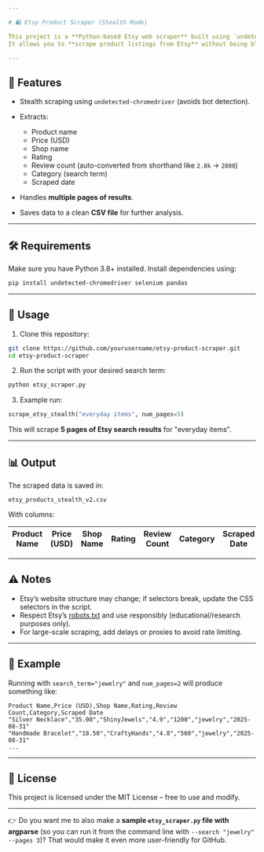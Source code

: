```yaml
---

# 🛍️ Etsy Product Scraper (Stealth Mode)

This project is a **Python-based Etsy web scraper** built using `undetected-chromedriver` and `Selenium`.
It allows you to **scrape product listings from Etsy** without being blocked, capturing product details like **title, price, shop name, rating, and review count**.

---
```


## 🚀 Features

* Stealth scraping using `undetected-chromedriver` (avoids bot detection).
* Extracts:

  * Product name
  * Price (USD)
  * Shop name
  * Rating
  * Review count (auto-converted from shorthand like `2.8k` → `2800`)
  * Category (search term)
  * Scraped date
* Handles **multiple pages of results**.
* Saves data to a clean **CSV file** for further analysis.

---

## 🛠️ Requirements

Make sure you have Python 3.8+ installed.
Install dependencies using:

```bash
pip install undetected-chromedriver selenium pandas
```

---

## 📂 Usage

1. Clone this repository:

```bash
git clone https://github.com/yourusername/etsy-product-scraper.git
cd etsy-product-scraper
```

2. Run the script with your desired search term:

```bash
python etsy_scraper.py
```

3. Example run:

```python
scrape_etsy_stealth("everyday items", num_pages=5)
```

This will scrape **5 pages of Etsy search results** for "everyday items".

---

## 📊 Output

The scraped data is saved in:

```
etsy_products_stealth_v2.csv
```

With columns:

| Product Name | Price (USD) | Shop Name | Rating | Review Count | Category | Scraped Date |
| ------------ | ----------- | --------- | ------ | ------------ | -------- | ------------ |

---

## ⚠️ Notes

* Etsy’s website structure may change; if selectors break, update the CSS selectors in the script.
* Respect Etsy’s [robots.txt](https://www.etsy.com/robots.txt) and use responsibly (educational/research purposes only).
* For large-scale scraping, add delays or proxies to avoid rate limiting.

---

## 📌 Example

Running with `search_term="jewelry"` and `num_pages=2` will produce something like:

```csv
Product Name,Price (USD),Shop Name,Rating,Review Count,Category,Scraped Date
"Silver Necklace","35.00","ShinyJewels","4.9","1200","jewelry","2025-08-31"
"Handmade Bracelet","18.50","CraftyHands","4.8","560","jewelry","2025-08-31"
...
```

---

## 📜 License

This project is licensed under the MIT License – free to use and modify.

---

👉 Do you want me to also make a **sample `etsy_scraper.py` file with argparse** (so you can run it from the command line with `--search "jewelry" --pages 3`)? That would make it even more user-friendly for GitHub.
